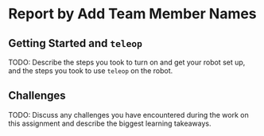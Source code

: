 # Report by Add Team Member Names

## Getting Started and `teleop`

TODO: Describe the steps you took to turn on and get your robot set up, and the steps you took to use `teleop` on the robot. 

## Challenges

TODO: Discuss any challenges you have encountered during the work on this assignment and describe the biggest learning takeaways.

